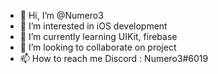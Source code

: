 - 👋 Hi, I’m @Numero3
- 👀 I’m interested in iOS development
- 🌱 I’m currently learning UIKit, firebase
- 💞️ I’m looking to collaborate on project
- 📫 How to reach me Discord : Numero3#6019

<!---
Numero333/Numero333 is a ✨ special ✨ repository because its `README.md` (this file) appears on your GitHub profile.
You can click the Preview link to take a look at your changes.
--->

